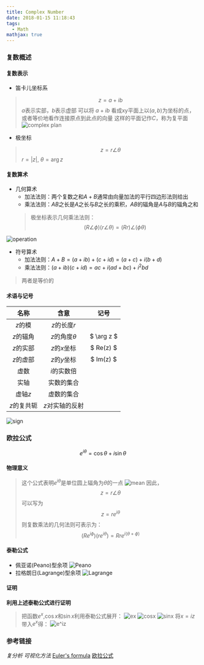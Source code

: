 ```yaml
---
title: Complex Number
date: 2018-01-15 11:18:43
tags: 
  - Math
mathjax: true
---
```

### 复数概述
#### 复数表示
- 笛卡儿坐标系
> $$ z=a+ib $$
> $a$表示实部，$b$表示虚部
> 可以将 $a+ib$ 看成xy平面上以$(a, b)$为坐标的点，或者等价地看作连接原点到此点的向量
> 这样的平面记作$C$，称为复平面
![complex plan](http://p2fe5tghw.bkt.clouddn.com/complex_number/complex_plan.png)

- 极坐标
> $$ z=r\angle\theta $$
> $r=|z|$, $\theta=\arg z$

<!--more-->

#### 复数算术
- 几何算术
  - 加法法则：两个复数之和$A+B$通常由向量加法的平行四边形法则给出
  - 乘法法则：$AB$之长是$A$之长与$B$之长的乘积，$AB$的辐角是$A$与$B$的辐角之和
  > 极坐标表示几何乘法法则：
  > $$ (R \angle \phi)(r \angle \theta) = (Rr) \angle (\phi\theta) $$
  
![operation](http://p2fe5tghw.bkt.clouddn.com/complex_number/operation.png)

- 符号算术
  - 加法法则：$A+B = (a+ib)+(c+id) = (a+c)+i(b+d)$
  - 乘法法则：$(a+ib)(c+id) = ac+i(ad+bc)+i^2{bd}$
  
> 两者是等价的

#### 术语与记号
| 名称          | 含意              | 记号         |
| :-----------: | :-----------:     | :----------: |
| $z$的模       | $z$的长度$r$      |              |
| $z$的辐角     | $z$的角度$\theta$ | $ \arg z $   |
| $z$的实部     | $z$的$x$坐标      | $ Re(z) $    |
| $z$的虚部     | $z$的$y$坐标      | $ Im(z) $    |
| 虚数          | $i$的实数倍       |              |
| 实轴          | 实数的集合        |              |
| 虚轴$z$       | 虚数的集合        |              |
| $z$的复共轭   | $z$对实轴的反射   |              |

![sign](http://p2fe5tghw.bkt.clouddn.com/complex_number/sign.png)

### 欧拉公式
$$ e^{i\theta} = \cos\theta + i\sin\theta $$

#### 物理意义
> 这个公式表明$e^{i\theta}$是单位圆上辐角为$\theta$的一点
> ![mean](http://p2fe5tghw.bkt.clouddn.com/complex_number/ei.png)
> 因此，
> $$ z = r\angle\theta $$
> 可以写为
> $$ z = re^{i\theta} $$
> 则复数乘法的几何法则可表示为：
> $$ (Re^{i\phi})(re^{i\theta}) = Rre^{i(\theta+\phi)} $$

#### 泰勒公式
- 佩亚诺(Peano)型余项
![Peano](http://p2fe5tghw.bkt.clouddn.com/complex_number/peano.svg)
- 拉格朗日(Lagrange)型余项
![Lagrange](http://p2fe5tghw.bkt.clouddn.com/complex_number/Lagrange.svg)

#### 证明
**利用上述泰勒公式进行证明**
> 把函数$e^x$,$\cos x$和$\sin x$利用泰勒公式展开：
> ![ex](http://p2fe5tghw.bkt.clouddn.com/complex_number/ex.svg)
> ![cosx](http://p2fe5tghw.bkt.clouddn.com/complex_number/ecossin.svg)
> ![sinx](http://p2fe5tghw.bkt.clouddn.com/complex_number/sinx.svg)
> 将$x=iz$带入$e^x$得：
> ![e^iz](http://p2fe5tghw.bkt.clouddn.com/complex_number/eiz.svg)

### 参考链接
*复分析 可视化方法*
[Euler's formula](https://en.wikipedia.org/wiki/Euler%27s_formula)
[欧拉公式](https://zh.wikipedia.org/wiki/%E6%AC%A7%E6%8B%89%E5%85%AC%E5%BC%8F)


